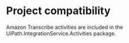 ﻿# Project compatibility

Amazon Transcribe activities are included in the
                UiPath.IntegrationService.Activities package.




|  |
| ---
